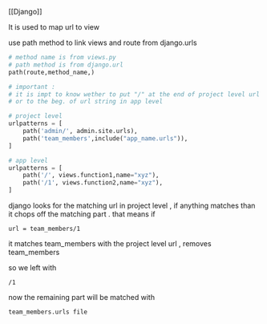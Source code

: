 [[Django]]

It is used to map url to view 

use path method to link views and route from django.urls 

```python
# method name is from views.py
# path method is from django.url 
path(route,method_name,)
```

```python
# important :
# it is impt to know wether to put "/" at the end of project level url string 
# or to the beg. of url string in app level

# project level
urlpatterns = [
    path('admin/', admin.site.urls),
    path('team_members',include("app_name.urls")),
]

# app level
urlpatterns = [
    path('/', views.function1,name="xyz"),
    path('/1', views.function2,name="xyz"),
]
```

django looks for the matching url in project level , if anything matches than it chops off the matching part . 
that means if 

```
url = team_members/1
```

it matches team_members with the project level url , 
removes team_members 

so we left with 

```
/1
```

now the remaining part will be matched with 

```
team_members.urls file
```

